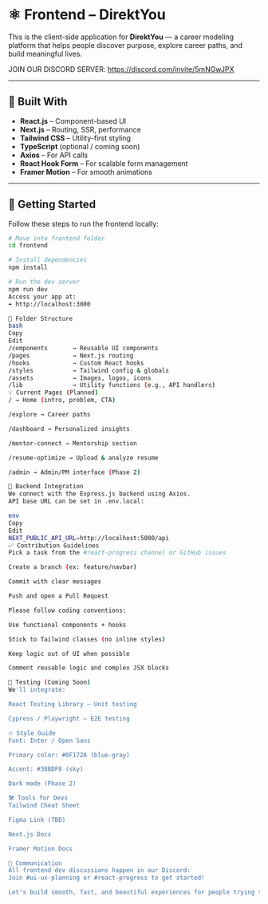 # ⚛️ Frontend – DirektYou

This is the client-side application for **DirektYou** — a career modeling platform that helps people discover purpose, explore career paths, and build meaningful lives.

JOIN OUR DISCORD SERVER:
https://discord.com/invite/5mNGwJPX

---

## 🧠 Built With

- **React.js** – Component-based UI  
- **Next.js** – Routing, SSR, performance  
- **Tailwind CSS** – Utility-first styling  
- **TypeScript** (optional / coming soon)  
- **Axios** – For API calls  
- **React Hook Form** – For scalable form management  
- **Framer Motion** – For smooth animations

---

## 🚀 Getting Started

Follow these steps to run the frontend locally:

```bash
# Move into frontend folder
cd frontend

# Install dependencies
npm install

# Run the dev server
npm run dev
Access your app at:
➡️ http://localhost:3000

🧱 Folder Structure
bash
Copy
Edit
/components       → Reusable UI components  
/pages            → Next.js routing  
/hooks            → Custom React hooks  
/styles           → Tailwind config & globals  
/assets           → Images, logos, icons  
/lib              → Utility functions (e.g., API handlers)  
💡 Current Pages (Planned)
/ → Home (intro, problem, CTA)

/explore → Career paths

/dashboard → Personalized insights

/mentor-connect → Mentorship section

/resume-optimize → Upload & analyze resume

/admin → Admin/PM interface (Phase 2)

🔗 Backend Integration
We connect with the Express.js backend using Axios.
API base URL can be set in .env.local:

env
Copy
Edit
NEXT_PUBLIC_API_URL=http://localhost:5000/api
✅ Contribution Guidelines
Pick a task from the #react-progress channel or GitHub issues

Create a branch (ex: feature/navbar)

Commit with clear messages

Push and open a Pull Request

Please follow coding conventions:

Use functional components + hooks

Stick to Tailwind classes (no inline styles)

Keep logic out of UI when possible

Comment reusable logic and complex JSX blocks

🧪 Testing (Coming Soon)
We'll integrate:

React Testing Library – Unit testing

Cypress / Playwright – E2E testing

🔥 Style Guide
Font: Inter / Open Sans

Primary color: #0F172A (blue-gray)

Accent: #38BDF8 (sky)

Dark mode (Phase 2)

🛠 Tools for Devs
Tailwind Cheat Sheet

Figma Link (TBD)

Next.js Docs

Framer Motion Docs

🤝 Communication
All frontend dev discussions happen in our Discord:
Join #ui-ux-planning or #react-progress to get started!

Let’s build smooth, fast, and beautiful experiences for people trying to find purpose ✨
